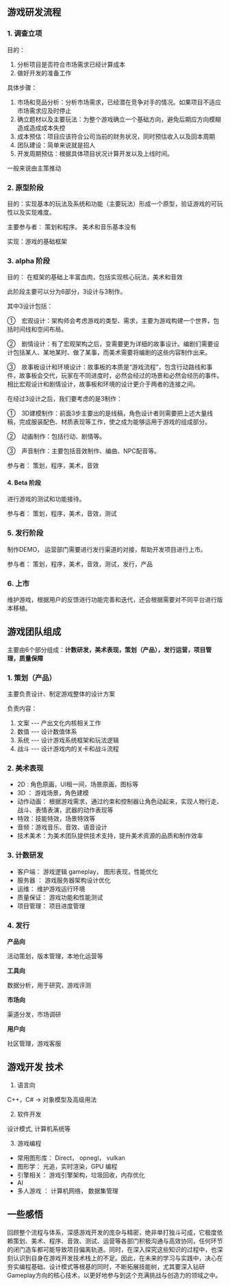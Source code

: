 
## 游戏研发流程

### 1. 调查立项

目的：
1. 分析项目是否符合市场需求已经计算成本
2. 做好开发的准备工作

具体步骤：
1. 市场和竞品分析：分析市场需求，已经潜在竞争对手的情况。如果项目不适应市场需求应及时停止
2. 确立题材以及主要玩法：为整个游戏确立一个基础方向，避免后期应方向模糊造成造成成本失控
3. 成本预估：项目应该符合公司当前的财务状况，同时预估收入以及回本周期
4. 团队建设：简单来说就是招人
5. 开发周期预估：根据具体项目状况计算开发以及上线时间。


一般来说由主策推动
### 2. 原型阶段

目的：实现基本的玩法及系统和功能（主要玩法）形成一个原型，验证游戏的可玩性以及实现难度。

主要参与者： 策划和程序。 美术和音乐基本没有

实现：游戏的基础框架
### 3. alpha 阶段

目的： 在框架的基础上丰富血肉，包括实现核心玩法，美术和音效

此阶段主要可以分为6部分，3设计与3制作。

其中3设计包括：

①　宏观设计：架构师会考虑游戏的类型、需求，主要为游戏构建一个世界，包括时间线和空间布局。

②　剧情设计：有了宏观架构之后，变需要更为详细的故事设计。编剧们需要设计包括某人、某地某时、做了某事，而美术需要将编剧的这些内容制作出来。

③　故事板设计和环境设计：故事板的本质是“游戏流程”，包含行动路线和事件，故事板会交代，玩家在不同进度时，必然会经过的场景和必然会经历的事件。相比宏观设计和剧情设计，故事板和环境的设计更介于两者的连接之间。

在经过3设计之后，我们要考虑的是3制作：

①　3D建模制作：前面3步主要出的是线稿，角色设计者则需要把上述大量线稿，完成服装配色、材质表现等工作，使之成为能够运用于游戏的组成部分。

②　动画制作：包括行动、剧情等。

③　声音制作：主要包括音效制作、编曲、NPC配音等。

参与者： 策划，程序，美术，音效

#### 4. Beta 阶段

进行游戏的测试和功能接待。

参与者： 策划，程序，美术，音效，测试

### 5. 发行阶段

制作DEMO， 运营部门需要进行发行渠道的对接，帮助开发项目进行上市。

参与者： 策划，程序，美术，音效，测试，发行，产品

### 6. 上市

维护游戏，根据用户的反馈进行功能完善和迭代，还会根据需要对不同平台进行版本移植。

## 游戏团队组成

主要由6个部分组成：**计数研发，美术表现，策划（产品），发行运营，项目管理，质量保障**

### 1. 策划（产品）

主要负责设计、制定游戏整体的设计方案

负责内容：
1. 文案 --- 产出文化内核相关工作
2. 数值 --- 设计数值体系
3. 系统 --- 设计游戏系统框架和玩法逻辑
4. 战斗 --- 设计游戏内的关卡和战斗流程

### 2. 美术表现

- 2D : 角色原画，UI租一间，场景原画，图标等
- 3D ： 游戏场景，角色建模
- 动作动画： 根据游戏需求，通过约束和控制器让角色动起来，实现人物行走、战斗、表情表演，武器的动作表现等
- 特效：技能特效，场景特效等
- 音频：游戏音乐、音效、语音设计
- 技术美术：为美术团队提供技术支持，提升美术资源的品质和制作效率

### 3. 计数研发

- 客户端： 游戏逻辑 gameplay， 图形表现，性能优化
- 服务器 ： 游戏服务器架构设计优化
- 运维： 维护游戏运行环境
- 质量保证： 游戏功能和性能测试
- 项目管理： 项目进度管理

### 4. 发行

**产品向**

活动策划，版本管理，本地化运营等

**工具向**

数据分析，用于研究，游戏评测

**市场向**

渠道分发，市场调研

**用户向**

社区管理，游戏客服

## 游戏开发 技术

1. 语言向

C++，C# ->  对象模型及高级用法

2. 软件开发

设计模式, 计算机系统等

3. 游戏编程

- 常用图形库： Direct， opnegl， vulkan
- 图形学： 光追，实时渲染，GPU 编程
- 引擎相关： 游戏引擎架构，垃圾回收，内存优化
- AI 
- 多人游戏 ： 计算机网络， 数据集管理


## 一些感悟

回顾整个流程与体系，深感游戏开发的庞杂与精密，绝非单打独斗可成，它极度依赖策划、美术、程序、音效、测试、运营等各部门积极沟通与高效协同，任何环节的闭门造车都可能导致项目偏离轨道。同时，在深入探究这些知识的过程中，也深刻认识到自身在游戏开发技术栈上的不足。因此，在未来的学习与实践中，决心在夯实编程基础、设计模式等根基的同时，不断拓展技能树，尤其要深入钻研Gameplay方向的核心技术，以更好地参与到这个充满挑战与创造力的领域之中。